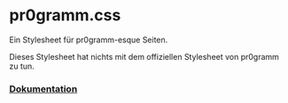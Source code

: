 # pr0gramm.css

Ein Stylesheet für pr0gramm-esque Seiten.

Dieses Stylesheet hat nichts mit dem offiziellen Stylesheet von pr0gramm zu tun.

### [Dokumentation](https://holzmaster.github.io/pr0gramm.css)
